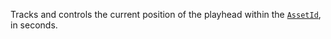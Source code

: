 Tracks and controls the current position of the playhead within the
[`AssetId`](https://create.roblox.com/docs/reference/engine/classes/AudioPlayer#AssetId), in seconds.